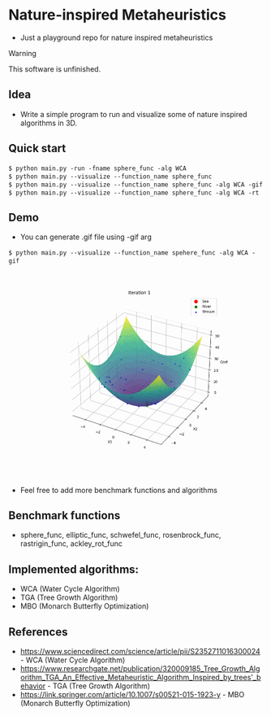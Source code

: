 # Nature-inspired Metaheuristics

- Just a playground repo for nature inspired metaheuristics

> [!WARNING]
> This software is unfinished.

## Idea

- Write a simple program to run and visualize some of nature inspired algorithms in 3D.

## Quick start

```console
$ python main.py -run -fname sphere_func -alg WCA
$ python main.py --visualize --function_name sphere_func
$ python main.py --visualize --function_name sphere_func -alg WCA -gif
$ python main.py --visualize --function_name sphere_func -alg WCA -rt
```

## Demo

- You can generate .gif file using -gif arg

```console
$ python main.py --visualize --function_name spehere_func -alg WCA -gif
```

![alt-text](gifs/WCA.gif)


- Feel free to add more benchmark functions and algorithms

## Benchmark functions

- sphere_func, elliptic_func, schwefel_func, rosenbrock_func, rastrigin_func, ackley_rot_func

## Implemented algorithms:

- WCA (Water Cycle Algorithm)
- TGA (Tree Growth Algorithm)
- MBO (Monarch Butterfly Optimization)

## References

- https://www.sciencedirect.com/science/article/pii/S2352711016300024 - WCA (Water Cycle Algorithm)
- https://www.researchgate.net/publication/320009185_Tree_Growth_Algorithm_TGA_An_Effective_Metaheuristic_Algorithm_Inspired_by_trees'_behavior - TGA (Tree Growth Algorithm)
- https://link.springer.com/article/10.1007/s00521-015-1923-y - MBO (Monarch Butterfly Optimization)
